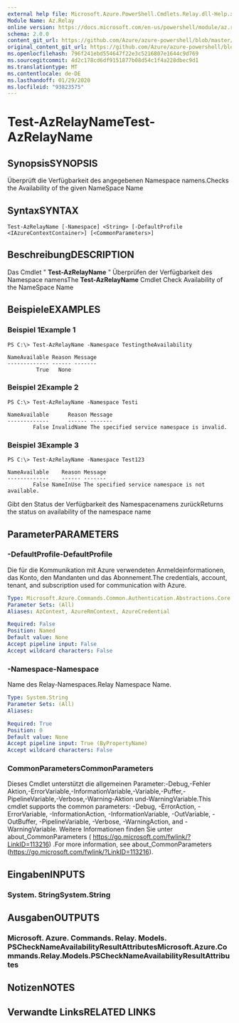 ```yaml
---
external help file: Microsoft.Azure.PowerShell.Cmdlets.Relay.dll-Help.xml
Module Name: Az.Relay
online version: https://docs.microsoft.com/en-us/powershell/module/az.relay/test-azrelayname
schema: 2.0.0
content_git_url: https://github.com/Azure/azure-powershell/blob/master/src/Relay/Relay/help/Test-AzRelayName.md
original_content_git_url: https://github.com/Azure/azure-powershell/blob/master/src/Relay/Relay/help/Test-AzRelayName.md
ms.openlocfilehash: 796f241ebd554647f22e3c5216807e1644c9d769
ms.sourcegitcommit: 4d2c178cd6df9151877b08d54c1f4a228dbec9d1
ms.translationtype: MT
ms.contentlocale: de-DE
ms.lasthandoff: 01/29/2020
ms.locfileid: "93823575"
---
```

# <span data-ttu-id="ac427-101">Test-AzRelayName</span><span class="sxs-lookup"><span data-stu-id="ac427-101">Test-AzRelayName</span></span>

## <span data-ttu-id="ac427-102">Synopsis</span><span class="sxs-lookup"><span data-stu-id="ac427-102">SYNOPSIS</span></span>
<span data-ttu-id="ac427-103">Überprüft die Verfügbarkeit des angegebenen Namespace namens.</span><span class="sxs-lookup"><span data-stu-id="ac427-103">Checks the Availability of the given NameSpace Name</span></span>

## <span data-ttu-id="ac427-104">Syntax</span><span class="sxs-lookup"><span data-stu-id="ac427-104">SYNTAX</span></span>

```
Test-AzRelayName [-Namespace] <String> [-DefaultProfile <IAzureContextContainer>] [<CommonParameters>]
```

## <span data-ttu-id="ac427-105">Beschreibung</span><span class="sxs-lookup"><span data-stu-id="ac427-105">DESCRIPTION</span></span>
<span data-ttu-id="ac427-106">Das Cmdlet " **Test-AzRelayName** " Überprüfen der Verfügbarkeit des Namespace namens</span><span class="sxs-lookup"><span data-stu-id="ac427-106">The **Test-AzRelayName** Cmdlet Check Availability of the NameSpace Name</span></span>

## <span data-ttu-id="ac427-107">Beispiele</span><span class="sxs-lookup"><span data-stu-id="ac427-107">EXAMPLES</span></span>

### <span data-ttu-id="ac427-108">Beispiel 1</span><span class="sxs-lookup"><span data-stu-id="ac427-108">Example 1</span></span>
```
PS C:\> Test-AzRelayName -Namespace TestingtheAvailability

NameAvailable Reason Message
------------- ------ -------
         True   None
```

### <span data-ttu-id="ac427-109">Beispiel 2</span><span class="sxs-lookup"><span data-stu-id="ac427-109">Example 2</span></span>
```
PS C:\> Test-AzRelayName -Namespace Testi

NameAvailable      Reason Message
-------------      ------ -------
        False InvalidName The specified service namespace is invalid.
```

### <span data-ttu-id="ac427-110">Beispiel 3</span><span class="sxs-lookup"><span data-stu-id="ac427-110">Example 3</span></span>
```
PS C:\> Test-AzRelayName -Namespace Test123

NameAvailable    Reason Message
-------------    ------ -------
        False NameInUse The specified service namespace is not available.
```

<span data-ttu-id="ac427-111">Gibt den Status der Verfügbarkeit des Namespacenamens zurück</span><span class="sxs-lookup"><span data-stu-id="ac427-111">Returns the status on availability of the namespace name</span></span>

## <span data-ttu-id="ac427-112">Parameter</span><span class="sxs-lookup"><span data-stu-id="ac427-112">PARAMETERS</span></span>

### <span data-ttu-id="ac427-113">-DefaultProfile</span><span class="sxs-lookup"><span data-stu-id="ac427-113">-DefaultProfile</span></span>
<span data-ttu-id="ac427-114">Die für die Kommunikation mit Azure verwendeten Anmeldeinformationen, das Konto, den Mandanten und das Abonnement.</span><span class="sxs-lookup"><span data-stu-id="ac427-114">The credentials, account, tenant, and subscription used for communication with Azure.</span></span>

```yaml
Type: Microsoft.Azure.Commands.Common.Authentication.Abstractions.Core.IAzureContextContainer
Parameter Sets: (All)
Aliases: AzContext, AzureRmContext, AzureCredential

Required: False
Position: Named
Default value: None
Accept pipeline input: False
Accept wildcard characters: False
```

### <span data-ttu-id="ac427-115">-Namespace</span><span class="sxs-lookup"><span data-stu-id="ac427-115">-Namespace</span></span>
<span data-ttu-id="ac427-116">Name des Relay-Namespaces.</span><span class="sxs-lookup"><span data-stu-id="ac427-116">Relay Namespace Name.</span></span>

```yaml
Type: System.String
Parameter Sets: (All)
Aliases:

Required: True
Position: 0
Default value: None
Accept pipeline input: True (ByPropertyName)
Accept wildcard characters: False
```

### <span data-ttu-id="ac427-117">CommonParameters</span><span class="sxs-lookup"><span data-stu-id="ac427-117">CommonParameters</span></span>
<span data-ttu-id="ac427-118">Dieses Cmdlet unterstützt die allgemeinen Parameter:-Debug,-Fehler Aktion,-ErrorVariable,-InformationVariable,-Variable,-Puffer,-PipelineVariable,-Verbose,-Warning-Aktion und-WarningVariable.</span><span class="sxs-lookup"><span data-stu-id="ac427-118">This cmdlet supports the common parameters: -Debug, -ErrorAction, -ErrorVariable, -InformationAction, -InformationVariable, -OutVariable, -OutBuffer, -PipelineVariable, -Verbose, -WarningAction, and -WarningVariable.</span></span> <span data-ttu-id="ac427-119">Weitere Informationen finden Sie unter about_CommonParameters ( https://go.microsoft.com/fwlink/?LinkID=113216) .</span><span class="sxs-lookup"><span data-stu-id="ac427-119">For more information, see about_CommonParameters (https://go.microsoft.com/fwlink/?LinkID=113216).</span></span>

## <span data-ttu-id="ac427-120">Eingaben</span><span class="sxs-lookup"><span data-stu-id="ac427-120">INPUTS</span></span>

### <span data-ttu-id="ac427-121">System. String</span><span class="sxs-lookup"><span data-stu-id="ac427-121">System.String</span></span>

## <span data-ttu-id="ac427-122">Ausgaben</span><span class="sxs-lookup"><span data-stu-id="ac427-122">OUTPUTS</span></span>

### <span data-ttu-id="ac427-123">Microsoft. Azure. Commands. Relay. Models. PSCheckNameAvailabilityResultAttributes</span><span class="sxs-lookup"><span data-stu-id="ac427-123">Microsoft.Azure.Commands.Relay.Models.PSCheckNameAvailabilityResultAttributes</span></span>

## <span data-ttu-id="ac427-124">Notizen</span><span class="sxs-lookup"><span data-stu-id="ac427-124">NOTES</span></span>

## <span data-ttu-id="ac427-125">Verwandte Links</span><span class="sxs-lookup"><span data-stu-id="ac427-125">RELATED LINKS</span></span>
